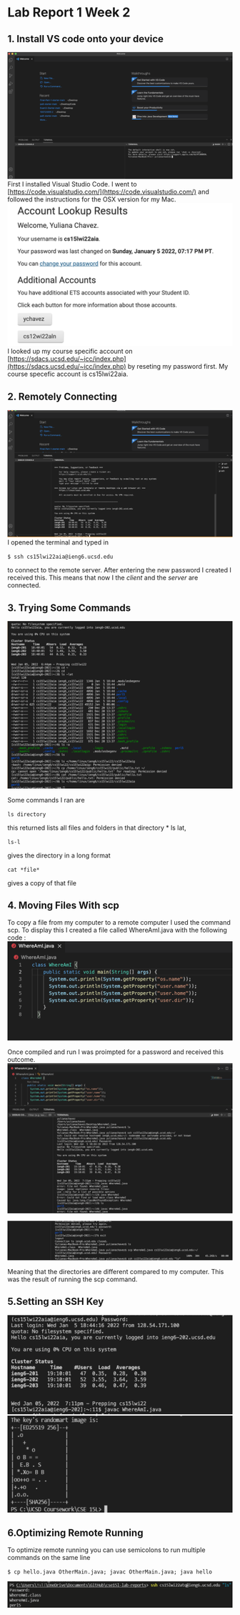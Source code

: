 # Lab Report 1 Week 2
## 1. Install VS code onto your device
![Image](img1.png)
First I installed Visual Studio Code. I went to [https://code.visualstudio.com/](https://code.visualstudio.com/) and followed the instructions for the OSX version for my Mac.
![Image](img2.5.png)
I looked up my course specific account on [https://sdacs.ucsd.edu/~icc/index.php](https://sdacs.ucsd.edu/~icc/index.php) by reseting my password first. My course specefic account is cs15lwi22aia.
## 2. Remotely Connecting
![Image](img2.png)
I opened the terminal and typed in 

`$ ssh cs15lwi22aia@ieng6.ucsd.edu`

to connect to the remote server. After entering the new password I created I received this. This means that now I the *client* and the *server* are connected.
## 3. Trying Some Commands
![Image](img3.png)


Some commands I ran are 


`ls directory`


this returned lists all files and folders in that directory * ls lat,


`ls-l`


gives the directory in a long format


`cat *file*`

 gives a copy of that file


## 4. Moving Files With scp
To copy a file from my computer to a remote computer I used the command scp. To display this I created a file called WhereAmI.java with the following code : 
![Image](WhereAmi.png)

Once compiled and run I was proimpted for a password and received this outcome. 
![Image](img5.png)

![Image](img6.png)



Meaning that the directories are different compared to my computer. This was the result of running the scp command.

## 5.Setting an SSH Key
![Image](img7.png)
![Image](img8.png)

## 6.Optimizing Remote Running
To optimize remote running you can use semicolons to run multiple commands on the same line


`$ cp hello.java OtherMain.java; javac OtherMain.java; java hello
`

![Image](img9.png)